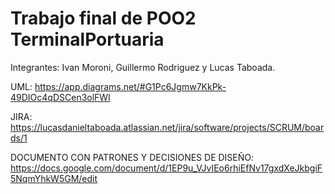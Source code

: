 # Trabajo final de POO2 TerminalPortuaria
Integrantes: Ivan Moroni, Guillermo Rodriguez y Lucas Taboada.

UML: https://app.diagrams.net/#G1Pc6Jgmw7KkPk-49DIOc4qDSCen3olFWl

JIRA: https://lucasdanieltaboada.atlassian.net/jira/software/projects/SCRUM/boards/1


DOCUMENTO CON PATRONES Y DECISIONES DE DISEÑO: https://docs.google.com/document/d/1EP9u_VJvIEo6rhiEfNv17gxdXeJkbgiF5NqmYhkW5GM/edit


